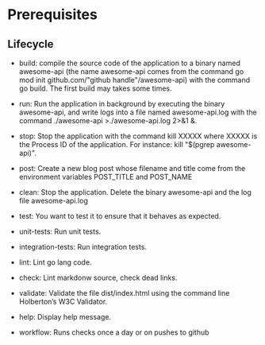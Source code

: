 # Prerequisites

## Lifecycle

- build: compile the source code of the application to a binary named
  awesome-api (the name awesome-api comes from the command go mod init
  github.com/"github handle"/awesome-api) with the command go build.
  The first build may takes some times.

- run: Run the application in background by executing the binary awesome-api,
  and write logs into a file named awesome-api.log with the command
  ./awesome-api >./awesome-api.log 2>&1 &.

- stop: Stop the application with the command kill XXXXX where XXXXX is the
  Process ID of the application. For instance: kill "$(pgrep awesome-api)".

- post: Create a new blog post whose filename and title come from the
  environment variables POST_TITLE and POST_NAME

- clean: Stop the application. Delete the binary awesome-api and the log
  file awesome-api.log

- test: You want to test it to ensure that it behaves as expected.

- unit-tests: Run unit tests.

- integration-tests: Run integration tests.

- lint: Lint go lang code.

- check: Lint markdonw source, check dead links.

- validate: Validate the file dist/index.html using the command line
  Holberton’s W3C Validator.

- help: Display help message.

- workflow: Runs checks once a day or on pushes to github
